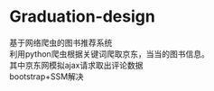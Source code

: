 # Graduation-design
基于网络爬虫的图书推荐系统  
利用python爬虫根据关键词爬取京东，当当的图书信息。  
其中京东网模拟ajax请求取出评论数据  
bootstrap+SSM解决
